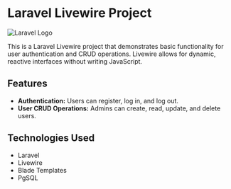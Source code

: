 # Laravel Livewire Project

![Laravel Logo](https://raw.githubusercontent.com/laravel/art/master/logo-lockup/5%20SVG/2%20CMYK/1%20Full%20Color/laravel-logolockup-cmyk-red.svg)

This is a Laravel Livewire project that demonstrates basic functionality for user authentication and CRUD operations. Livewire allows for dynamic, reactive interfaces without writing JavaScript.

## Features

- **Authentication:** Users can register, log in, and log out.
- **User CRUD Operations:** Admins can create, read, update, and delete users.
  
## Technologies Used

- Laravel
- Livewire
- Blade Templates
- PgSQL

